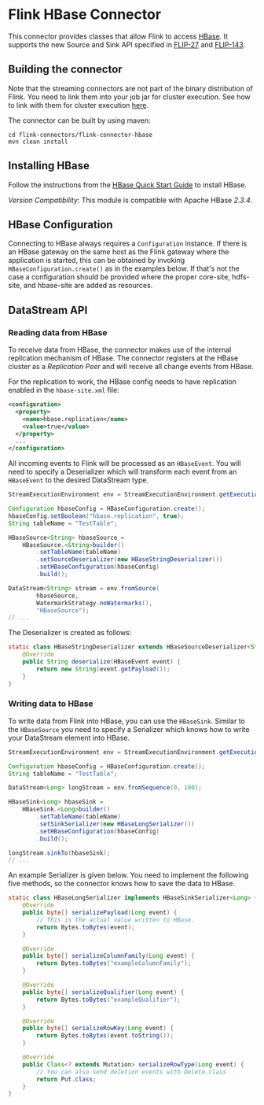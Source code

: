 # Flink HBase Connector

This connector provides classes that allow Flink to access [HBase](https://hbase.apache.org/). 
It supports the new Source and Sink API specified in [FLIP-27](https://cwiki.apache.org/confluence/display/FLINK/FLIP-27%3A+Refactor+Source+Interface) and [FLIP-143](https://cwiki.apache.org/confluence/display/FLINK/FLIP-143%3A+Unified+Sink+API).

## Building the connector

Note that the streaming connectors are not part of the binary distribution of Flink.
You need to link them into your job jar for cluster execution.
See how to link with them for cluster execution [here](https://ci.apache.org/projects/flink/flink-docs-stable/dev/project-configuration.html#adding-connector-and-library-dependencies).

The connector can be built by using maven:

```
cd flink-connectors/flink-connector-hbase
mvn clean install
```

## Installing HBase

Follow the instructions from the [HBase Quick Start Guide](http://hbase.apache.org/book.html#quickstart) to install HBase.

*Version Compatibility*: This module is compatible with Apache HBase *2.3.4*.

## HBase Configuration

Connecting to HBase always requires a `Configuration` instance.
If there is an HBase gateway on the same host as the Flink gateway where the application is started, this can be obtained by invoking `HBaseConfiguration.create()` as in the examples below.
If that's not the case a configuration should be provided where the proper core-site, hdfs-site, and hbase-site are added as resources.

## DataStream API

### Reading data from HBase

To receive data from HBase, the connector makes use of the internal replication mechanism of HBase. 
The connector registers at the HBase cluster as a *Replication Peer* and will receive all change events from HBase.

For the replication to work, the HBase config needs to have replication enabled in the `hbase-site.xml` file:
```xml
<configuration>
  <property>
    <name>hbase.replication</name>
    <value>true</value>
  </property>
  ...
</configuration>
```
All incoming events to Flink will be processed as an `HBaseEvent`. 
You will need to specify a Deserializer which will transform each event from an `HBaseEvent` to the desired DataStream type.

```java
StreamExecutionEnvironment env = StreamExecutionEnvironment.getExecutionEnvironment();

Configuration hbaseConfig = HBaseConfiguration.create();
hbaseConfig.setBoolean("hbase.replication", true);
String tableName = "TestTable";

HBaseSource<String> hbaseSource =
    HBaseSource.<String>builder()
        .setTableName(tableName)
        .setSourceDeserializer(new HBaseStringDeserializer())
        .setHBaseConfiguration(hbaseConfig)
        .build();

DataStream<String> stream = env.fromSource(
        hbaseSource,
        WatermarkStrategy.noWatermarks(),
        "HBaseSource");
// ...
```

The Deserializer is created as follows:

```java
static class HBaseStringDeserializer extends HBaseSourceDeserializer<String> {
    @Override
    public String deserialize(HBaseEvent event) {
        return new String(event.getPayload());
    }
}
```

### Writing data to HBase
To write data from Flink into HBase, you can use the `HBaseSink`.
Similar to the `HBaseSource` you need to specify a Serializer which knows how to write your DataStream element into HBase.

```java
StreamExecutionEnvironment env = StreamExecutionEnvironment.getExecutionEnvironment();

Configuration hbaseConfig = HBaseConfiguration.create();
String tableName = "TestTable";

DataStream<Long> longStream = env.fromSequence(0, 100);

HBaseSink<Long> hbaseSink =
    HBaseSink.<Long>builder()
        .setTableName(tableName)
        .setSinkSerializer(new HBaseLongSerializer())
        .setHBaseConfiguration(hbaseConfig)
        .build();

longStream.sinkTo(hbaseSink);
// ...
```
An example Serializer is given below. You need to implement the following five methods, so the connector 
knows how to save the data to HBase.
```java
static class HBaseLongSerializer implements HBaseSinkSerializer<Long> {
    @Override
    public byte[] serializePayload(Long event) {
        // This is the actual value written to HBase.
        return Bytes.toBytes(event);
    }

    @Override
    public byte[] serializeColumnFamily(Long event) {
        return Bytes.toBytes("exampleColumnFamily");
    }

    @Override
    public byte[] serializeQualifier(Long event) {
        return Bytes.toBytes("exampleQualifier");
    }

    @Override
    public byte[] serializeRowKey(Long event) {
        return Bytes.toBytes(event.toString());
    }

    @Override
    public Class<? extends Mutation> serializeRowType(Long event) {
        // You can also send deletion events with Delete.class 
        return Put.class;
    }
}
```
